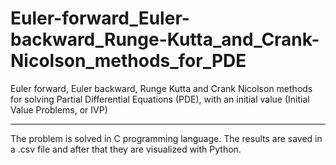 # Euler-forward_Euler-backward_Runge-Kutta_and_Crank-Nicolson_methods_for_PDE
Euler forward, Euler backward, Runge Kutta and Crank Nicolson methods for solving Partial Differential Equations (PDE), with an initial value (Initial Value Problems, or IVP)

---
The problem is solved in C programming language. The results are saved in a .csv file and after that they are visualized with Python.
